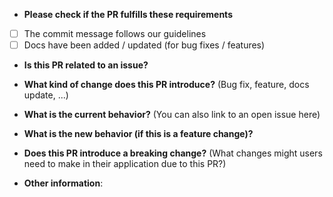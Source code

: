 * **Please check if the PR fulfills these requirements**
- [ ] The commit message follows our guidelines
- [ ] Docs have been added / updated (for bug fixes / features)

* **Is this PR related to an issue?**


* **What kind of change does this PR introduce?** (Bug fix, feature, docs update, ...)


* **What is the current behavior?** (You can also link to an open issue here)


* **What is the new behavior (if this is a feature change)?**


* **Does this PR introduce a breaking change?** (What changes might users need to make in their application due to this PR?)


* **Other information**:

